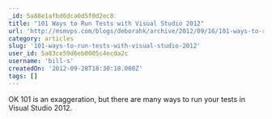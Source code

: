 ```yaml
---
_id: 5a88e1afbd6dca0d5f0d2ec8
title: "101 Ways to Run Tests with Visual Studio 2012"
url: 'http://msmvps.com/blogs/deborahk/archive/2012/09/16/101-ways-to-run-tests-with-visual-studio-2012.aspx'
category: articles
slug: '101-ways-to-run-tests-with-visual-studio-2012'
user_id: 5a83ce59d6eb0005c4ecda2c
username: 'bill-s'
createdOn: '2012-09-28T18:30:18.000Z'
tags: []
---
```


OK 101 is an exaggeration, but there are many ways to run your tests in Visual Studio 2012.
